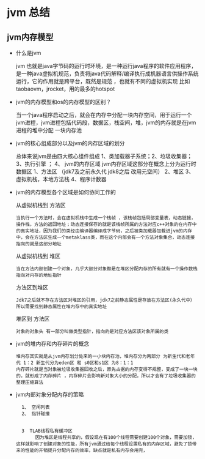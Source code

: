 # jvm 总结

## jvm内存模型
  *  什么是jvm
   
      jvm 也就是java字节码的运行时环境，是一种运行java程序的软件应用程序，是一种java虚拟机规范，负责将java代码解释/编译执行成机器语言供操作系统运行，它的作用就是跨平台，既然是规范 ，也就有不同的虚拟机实现 比如 taobaovm，jrocket，用的最多的hotspot

  * jvm的内存模型和os的内存模型的区别？
      
      当一个java程序启动之后，就会在内存中分配一块内存空间，用于运行一个jvm进程，jvm进程包括代码段，数据区，栈空间，堆，jvm的内存就是在jvm进程的堆中分配 一块内存池

  * jvm的核心组成部分以及jvm的内存区域的划分

      总体来说jvm是由四大核心组件组成 1、类加载器子系统；2、垃圾收集器；3、执行引擎 ； 4、 jvm的内存区域
      jvm内存区域这部分在概念上分为运行时数据区
      1、方法区 （jdk7及之前永久代 jdk8之后 改用元空间）
      2、堆区
      3、虚拟机栈，本地方法栈
      4、程序计数器

  * jvm的内存模型各个区域是如何协同工作的
      
      从虚拟机栈到 方法区
        
        当执行一个方法时，会在虚拟机栈中生成一个栈帧 ，该栈帧包括局部变量表，动态链接，操作栈，方法的返回地址；动态连接保存的就是该栈帧所属的方法对应c++对象的在内存中的真实地址，因为我们的类经由编译器编译成字节码，之后被类加载器加载进jvm的内存中，会在方法区生成一个metaklass类，而在这个内部会有一个方法对象集合，动态连接指向的就是这部分地址
    
    从虚拟机栈到 堆区
       
        当在方法内部创建一个对象，几乎大部分对象都是在堆区分配内存的所有就有一个操作数栈指向对内存的地址指针

    方法区到堆区
    
        Jdk7之后就不存在方法区对堆区的引用，jdk7之前静态属性是存放在方法区(永久代中） 所以需要找到静态属性在堆内存中的真实地址

    堆区到 方法区


        对象的对象头 有一部分叫做类型指针，指向的是对应方法区该对象所属的类
        
 *  jvm的堆内存和内存碎片的概念

        堆内存其实就是从jvm内存划分处来的一小块内存池，堆内存分为两部分 为新生代和老年代 1：2 新生代分为eden区 和 s0区和s1区 为8：1：1 
        内存碎片就是当对象被垃圾收集器回收之后，原先占据的内存变得不规整，变成了一块一块的，就形成了内存碎片 ，内存碎片会影响新对象大小的分配，所以才会有了垃圾收集器的整理压缩算法

* jvm内部对象分配内存的策略
        
        1、 空闲列表
        2、 指针碰撞
            

        3  TLAB线程私有缓冲区
             因为堆区是线程共享的，假设现在有100个线程需要创建100个对象，需要加锁，这样就影响了创建对象的性能，所有jvm通过给每个线程设置私有的内存区域，避免了锁带来的性能的开销提升分配内存的效率，缺点就是私有内存会用完，           


       
       